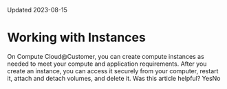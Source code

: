 Updated 2023-08-15
# Working with Instances
On Compute Cloud@Customer, you can create compute instances as needed to meet your compute and application requirements. After you create an instance, you can access it securely from your computer, restart it, attach and detach volumes, and delete it.
Was this article helpful?
YesNo

